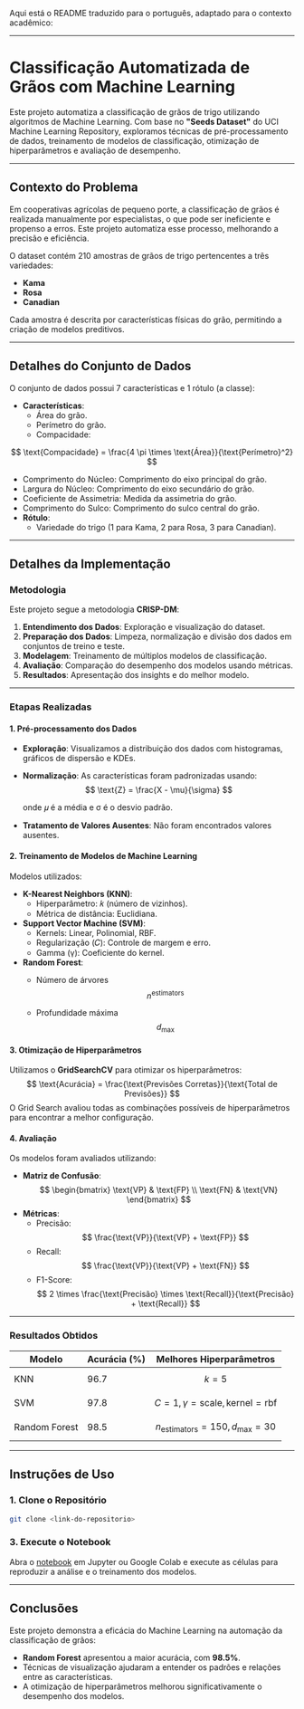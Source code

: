 Aqui está o README traduzido para o português, adaptado para o contexto acadêmico:

---

# **Classificação Automatizada de Grãos com Machine Learning**

Este projeto automatiza a classificação de grãos de trigo utilizando algoritmos de Machine Learning. Com base no **"Seeds Dataset"** do UCI Machine Learning Repository, exploramos técnicas de pré-processamento de dados, treinamento de modelos de classificação, otimização de hiperparâmetros e avaliação de desempenho.

---

## **Contexto do Problema**

Em cooperativas agrícolas de pequeno porte, a classificação de grãos é realizada manualmente por especialistas, o que pode ser ineficiente e propenso a erros. Este projeto automatiza esse processo, melhorando a precisão e eficiência.

O dataset contém 210 amostras de grãos de trigo pertencentes a três variedades:
- **Kama**
- **Rosa**
- **Canadian**

Cada amostra é descrita por características físicas do grão, permitindo a criação de modelos preditivos.

---

## **Detalhes do Conjunto de Dados**

O conjunto de dados possui 7 características e 1 rótulo (a classe):
- **Características**:
  - Área do grão.
  - Perímetro do grão.
  - Compacidade:

$$
\text{Compacidade} = \frac{4 \pi \times \text{Área}}{\text{Perímetro}^2}
$$
  - Comprimento do Núcleo: Comprimento do eixo principal do grão.
  - Largura do Núcleo: Comprimento do eixo secundário do grão.
  - Coeficiente de Assimetria: Medida da assimetria do grão.
  - Comprimento do Sulco: Comprimento do sulco central do grão.
- **Rótulo**:
  - Variedade do trigo (1 para Kama, 2 para Rosa, 3 para Canadian).

---

## **Detalhes da Implementação**

### **Metodologia**
Este projeto segue a metodologia **CRISP-DM**:
1. **Entendimento dos Dados**: Exploração e visualização do dataset.
2. **Preparação dos Dados**: Limpeza, normalização e divisão dos dados em conjuntos de treino e teste.
3. **Modelagem**: Treinamento de múltiplos modelos de classificação.
4. **Avaliação**: Comparação do desempenho dos modelos usando métricas.
5. **Resultados**: Apresentação dos insights e do melhor modelo.

---

### **Etapas Realizadas**

#### **1. Pré-processamento dos Dados**
- **Exploração**: Visualizamos a distribuição dos dados com histogramas, gráficos de dispersão e KDEs.
- **Normalização**: As características foram padronizadas usando:
  $$
  \text{Z} = \frac{X - \mu}{\sigma}
  $$
  
  onde 𝜇 é a média e σ é o desvio padrão.
- **Tratamento de Valores Ausentes**: Não foram encontrados valores ausentes.

#### **2. Treinamento de Modelos de Machine Learning**
Modelos utilizados:
- **K-Nearest Neighbors (KNN)**:
  - Hiperparâmetro: 𝑘 (número de vizinhos).
  - Métrica de distância: Euclidiana.
- **Support Vector Machine (SVM)**:
  - Kernels: Linear, Polinomial, RBF.
  - Regularização (𝐶): Controle de margem e erro.
  - Gamma (γ): Coeficiente do kernel.
- **Random Forest**:
  - Número de árvores $$ n^{\text{estimators}} $$

  - Profundidade máxima $$ d_{\text{max}} $$

#### **3. Otimização de Hiperparâmetros**
Utilizamos o **GridSearchCV** para otimizar os hiperparâmetros:
$$
\text{Acurácia} = \frac{\text{Previsões Corretas}}{\text{Total de Previsões}}
$$
O Grid Search avaliou todas as combinações possíveis de hiperparâmetros para encontrar a melhor configuração.

#### **4. Avaliação**
Os modelos foram avaliados utilizando:
- **Matriz de Confusão**:
  $$
  \begin{bmatrix}
  \text{VP} & \text{FP} \\
  \text{FN} & \text{VN}
  \end{bmatrix}
  $$
- **Métricas**:
  - Precisão: $$ \frac{\text{VP}}{\text{VP} + \text{FP}} $$
  - Recall: $$ \frac{\text{VP}}{\text{VP} + \text{FN}} $$
  - F1-Score: $$ 2 \times \frac{\text{Precisão} \times \text{Recall}}{\text{Precisão} + \text{Recall}} $$

---

### **Resultados Obtidos**
| Modelo           | Acurácia (%) | Melhores Hiperparâmetros          |
|------------------|--------------|-----------------------------------|
| KNN              | 96.7         | $$ k = 5 $$                      |
| SVM              | 97.8         | $$ C = 1, \gamma = \text{scale}, \text{kernel} = \text{rbf} $$ |
| Random Forest    | 98.5         | $$ n_{\text{estimators}} = 150, d_{\text{max}} = 30 $$ |

---

## **Instruções de Uso**

### **1. Clone o Repositório**
```bash
git clone <link-do-repositorio>
```

### **3. Execute o Notebook**
Abra o [notebook](./src/FASE_04_CTWP_Cap11.ipynb) em Jupyter ou Google Colab e execute as células para reproduzir a análise e o treinamento dos modelos.

---

## **Conclusões**

Este projeto demonstra a eficácia do Machine Learning na automação da classificação de grãos:
- **Random Forest** apresentou a maior acurácia, com **98.5%**.
- Técnicas de visualização ajudaram a entender os padrões e relações entre as características.
- A otimização de hiperparâmetros melhorou significativamente o desempenho dos modelos.
